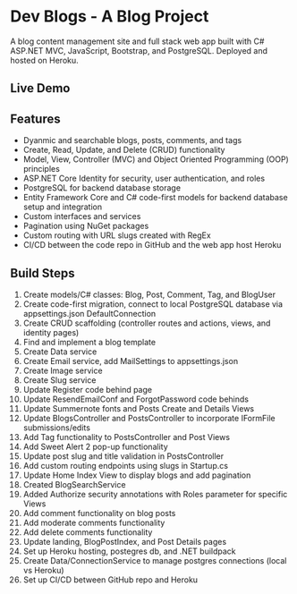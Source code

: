 # Dev Blogs - A Blog Project
 A blog content management site and full stack web app built with C# ASP.NET MVC, JavaScript, Bootstrap, and PostgreSQL. Deployed and hosted on Heroku.  

 ## Live Demo


 ## Features
 - Dyanmic and searchable blogs, posts, comments, and tags
 - Create, Read, Update, and Delete (CRUD) functionality
 - Model, View, Controller (MVC) and Object Oriented Programming (OOP) principles
 - ASP.NET Core Identity for security, user authentication, and roles
 - PostgreSQL for backend database storage
 - Entity Framework Core and C# code-first models for backend database setup and integration
 - Custom interfaces and services 
 - Pagination using NuGet packages
 - Custom routing with URL slugs created with RegEx 
 - CI/CD between the code repo in GitHub and the web app host Heroku

 ## Build Steps
 1) Create models/C# classes: Blog, Post, Comment, Tag, and BlogUser  
 2) Create code-first migration, connect to local PostgreSQL database via appsettings.json DefaultConnection      
 3) Create CRUD scaffolding (controller routes and actions, views, and identity pages)  
 4) Find and implement a blog template  
 5) Create Data service  
 6) Create Email service, add MailSettings to appsettings.json  
 7) Create Image service  
 8) Create Slug service  
 9) Update Register code behind page  
 10) Update ResendEmailConf and ForgotPassword code behinds  
 11) Update Summernote fonts and Posts Create and Details Views  
 12) Update BlogsController and PostsController to incorporate IFormFile submissions/edits  
 13) Add Tag functionality to PostsController and Post Views  
 14) Add Sweet Alert 2 pop-up functionality  
 15) Update post slug and title validation in PostsController  
 16) Add custom routing endpoints using slugs in Startup.cs  
 17) Update Home Index View to display blogs and add pagination  
 18) Created BlogSearchService  
 19) Added Authorize security annotations with Roles parameter for specific Views  
 20) Add comment functionality on blog posts  
 21) Add moderate comments functionality  
 22) Add delete comments functionality  
 23) Update landing, BlogPostIndex, and Post Details pages  
 24) Set up Heroku hosting, postegres db, and .NET buildpack  
 25) Create Data/ConnectionService to manage postgres connections (local vs Heroku)  
 26) Set up CI/CD between GitHub repo and Heroku  
